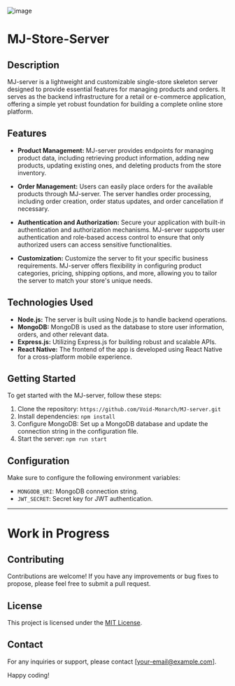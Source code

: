![image](https://github.com/Void-Monarch/MJ-server/assets/102967317/87d393ba-bf0b-40c8-8b8c-9de725ac03a4)


# MJ-Store-Server

## Description 

MJ-server is a lightweight and customizable single-store skeleton server designed to provide essential features for managing products and orders. It serves as the backend infrastructure for a retail or e-commerce application, offering a simple yet robust foundation for building a complete online store platform.

## Features

- **Product Management:** MJ-server provides endpoints for managing product data, including retrieving product information, adding new products, updating existing ones, and deleting products from the store inventory.

- **Order Management:** Users can easily place orders for the available products through MJ-server. The server handles order processing, including order creation, order status updates, and order cancellation if necessary.

- **Authentication and Authorization:** Secure your application with built-in authentication and authorization mechanisms. MJ-server supports user authentication and role-based access control to ensure that only authorized users can access sensitive functionalities.

- **Customization:** Customize the server to fit your specific business requirements. MJ-server offers flexibility in configuring product categories, pricing, shipping options, and more, allowing you to tailor the server to match your store's unique needs.


## Technologies Used

- **Node.js:** The server is built using Node.js to handle backend operations.
- **MongoDB:** MongoDB is used as the database to store user information, orders, and other relevant data.
- **Express.js:** Utilizing Express.js for building robust and scalable APIs.
- **React Native:** The frontend of the app is developed using React Native for a cross-platform mobile experience.

## Getting Started

To get started with the MJ-server, follow these steps:

1. Clone the repository: `https://github.com/Void-Monarch/MJ-server.git`
2. Install dependencies: `npm install`
3. Configure MongoDB: Set up a MongoDB database and update the connection string in the configuration file.
4. Start the server: `npm run start`

## Configuration

Make sure to configure the following environment variables:

- `MONGODB_URI`: MongoDB connection string.
- `JWT_SECRET`: Secret key for JWT authentication.
----

# Work in Progress

## Contributing

Contributions are welcome! If you have any improvements or bug fixes to propose, please feel free to submit a pull request.

## License

This project is licensed under the [MIT License](LICENSE).

## Contact

For any inquiries or support, please contact [your-email@example.com].

Happy coding!
